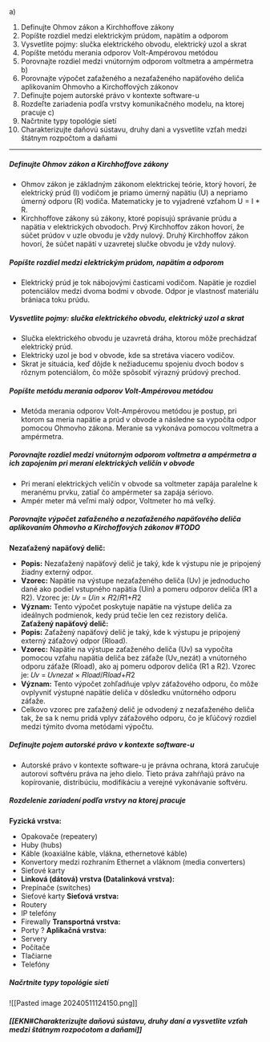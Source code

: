 a)
1. Definujte Ohmov zákon a Kirchhoffove zákony
2. Popíšte rozdiel medzi elektrickým prúdom, napätím a odporom
3. Vysvetlite pojmy: slučka elektrického obvodu, elektrický uzol a skrat
4. Popíšte metódu merania odporov Volt-Ampérovou metódou
5. Porovnajte rozdiel medzi vnútorným odporom voltmetra a ampérmetra
b)
1. Porovnajte výpočet zaťaženého a nezaťaženého napäťového deliča aplikovaním Ohmovho a Kirchoffových zákonov
2. Definujte pojem autorské právo v kontexte software-u
3. Rozdeľte zariadenia podľa vrstvy komunikačného modelu, na ktorej pracuje
c)
1. Načrtnite typy topológie sietí
2. Charakterizujte daňovú sústavu, druhy dani a vysvetlite vzťah medzi štátnym rozpočtom a daňami

---

##### Definujte Ohmov zákon a Kirchhoffove zákony
- Ohmov zákon je základným zákonom elektrickej teórie, ktorý hovorí, že elektrický prúd (I) vodičom je priamo úmerný napätiu (U) a nepriamo úmerný odporu (R) vodiča. Matematicky je to vyjadrené vzťahom U = I * R.
- Kirchhoffove zákony sú zákony, ktoré popisujú správanie prúdu a napätia v elektrických obvodoch. Prvý Kirchhoffov zákon hovorí, že súčet prúdov v uzle obvodu je vždy nulový. Druhý Kirchhoffov zákon hovorí, že súčet napätí v uzavretej slučke obvodu je vždy nulový.
##### Popíšte rozdiel medzi elektrickým prúdom, napätím a odporom
- Elektrický prúd je tok nábojovými časticami vodičom. Napätie je rozdiel potenciálov medzi dvoma bodmi v obvode. Odpor je vlastnosť materiálu brániaca toku prúdu.
##### Vysvetlite pojmy: slučka elektrického obvodu, elektrický uzol a skrat
- Slučka elektrického obvodu je uzavretá dráha, ktorou môže prechádzať elektrický prúd. 
- Elektrický uzol je bod v obvode, kde sa stretáva viacero vodičov. 
- Skrat je situácia, keď dôjde k nežiaducemu spojeniu dvoch bodov s rôznym potenciálom, čo môže spôsobiť výrazný prúdový prechod.
##### Popíšte metódu merania odporov Volt-Ampérovou metódou
 - Metóda merania odporov Volt-Ampérovou metódou je postup, pri ktorom sa meria napätie a prúd v obvode a následne sa vypočíta odpor pomocou Ohmovho zákona. Meranie sa vykonáva pomocou voltmetra a ampérmetra.
##### Porovnajte rozdiel medzi vnútorným odporom voltmetra a ampérmetra a ich zapojením pri meraní elektrických veličín v obvode
 - Pri meraní elektrických veličín v obvode sa voltmeter zapája paralelne k meranému prvku, zatiaľ čo ampérmeter sa zapája sériovo. 
 - Ampér meter má veľmi malý odpor, Voltmeter ho má veľký.
##### Porovnajte výpočet zaťaženého a nezaťaženého napäťového deliča aplikovaním Ohmovho a Kirchoffových zákonov #TODO
**Nezaťažený napäťový delič:**
- **Popis:** Nezaťažený napäťový delič je taký, kde k výstupu nie je pripojený žiadny externý odpor.
- **Vzorec:** Napätie na výstupe nezaťaženého deliča (Uv) je jednoducho dané ako podiel vstupného napätia (Uin) a pomeru odporov deliča (R1 a R2). Vzorec je: 𝑈𝑣 = 𝑈𝑖𝑛 × 𝑅2/𝑅1+𝑅2
- **Význam:** Tento výpočet poskytuje napätie na výstupe deliča za ideálnych podmienok, kedy prúd tečie len cez rezistory deliča.
**Zaťažený napäťový delič:**
- **Popis:** Zaťažený napäťový delič je taký, kde k výstupu je pripojený externý záťažový odpor (Rload).
- **Vzorec:** Napätie na výstupe zaťaženého deliča (Uv) sa vypočíta pomocou vzťahu napätia deliča bez záťaže (Uv_nezát) a vnútorného odporu záťaže (Rload), ako aj pomeru odporov deliča (R1 a R2). Vzorec je: 𝑈𝑣 = 𝑈𝑣𝑛𝑒𝑧𝑎𝑡 × 𝑅𝑙𝑜𝑎𝑑/𝑅𝑙𝑜𝑎𝑑+𝑅2
- **Význam:** Tento výpočet zohľadňuje vplyv záťažového odporu, čo môže ovplyvniť výstupné napätie deliča v dôsledku vnútorného odporu záťaže.
- Celkovo vzorec pre zaťažený delič je odvodený z nezaťaženého deliča tak, že sa k nemu pridá vplyv záťažového odporu, čo je kľúčový rozdiel medzi týmito dvoma metódami výpočtu.
##### Definujte pojem autorské právo v kontexte software-u
- Autorské právo v kontexte software-u je právna ochrana, ktorá zaručuje autorovi softvéru práva na jeho dielo. Tieto práva zahŕňajú právo na kopírovanie, distribúciu, modifikáciu a verejné vykonávanie softvéru.
##### Rozdelenie zariadení podľa vrstvy na ktorej pracuje
**Fyzická vrstva:**
- Opakovače (repeatery)
- Huby (hubs)
- Káble (koaxiálne káble, vlákna, ethernetové káble)
- Konvertory medzi rozhraním Ethernet a vláknom (media converters)
- Sieťové karty
- **Linková (dátová) vrstva (Datalinková vrstva):**
- Prepínače (switches)
- Sieťové karty
**Sieťová vrstva:**
- Routery
- IP telefóny
- Firewally
**Transportná vrstva:**
- Porty ?
**Aplikačná vrstva:**
- Servery
- Počítače
- Tlačiarne
- Telefóny
##### Načrtnite typy topológie sietí
![[Pasted image 20240511124150.png]]
##### [[EKN#Charakterizujte daňovú sústavu, druhy daní a vysvetlite vzťah medzi štátnym rozpoćotom a daňami]]
